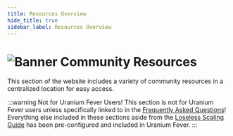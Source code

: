 ```yaml
---
title: Resources Overview
hide_title: true
sidebar_label: Resources Overview
---
```


# ![Banner Community Resources](https://github.com/user-attachments/assets/37532e10-ab4e-4d54-894c-0665322669d5)

This section of the website includes a variety of community resources in a centralized location for easy access.

:::warning Not for Uranium Fever Users!
This section is not for Uranium Fever users unless specifically linked to in the [Frequently Asked Questions](https://uraniumfever.net/docs/main/faq)! Everything else included in these sections aside from the [Loseless Scaling Guide](https://uraniumfever.net/docs/resources/lossless) has been pre-configured and included in Uranium Fever.
:::
